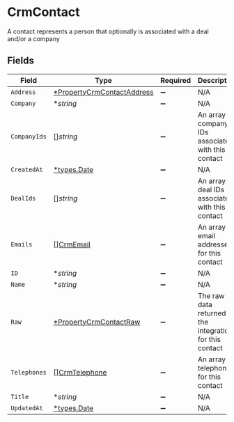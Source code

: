 # CrmContact

A contact represents a person that optionally is associated with a deal and/or a company


## Fields

| Field                                                                          | Type                                                                           | Required                                                                       | Description                                                                    |
| ------------------------------------------------------------------------------ | ------------------------------------------------------------------------------ | ------------------------------------------------------------------------------ | ------------------------------------------------------------------------------ |
| `Address`                                                                      | [*PropertyCrmContactAddress](../../models/shared/propertycrmcontactaddress.md) | :heavy_minus_sign:                                                             | N/A                                                                            |
| `Company`                                                                      | **string*                                                                      | :heavy_minus_sign:                                                             | N/A                                                                            |
| `CompanyIds`                                                                   | []*string*                                                                     | :heavy_minus_sign:                                                             | An array of company IDs associated with this contact                           |
| `CreatedAt`                                                                    | [*types.Date](../../types/date.md)                                             | :heavy_minus_sign:                                                             | N/A                                                                            |
| `DealIds`                                                                      | []*string*                                                                     | :heavy_minus_sign:                                                             | An array of deal IDs associated with this contact                              |
| `Emails`                                                                       | [][CrmEmail](../../models/shared/crmemail.md)                                  | :heavy_minus_sign:                                                             | An array of email addresses for this contact                                   |
| `ID`                                                                           | **string*                                                                      | :heavy_minus_sign:                                                             | N/A                                                                            |
| `Name`                                                                         | **string*                                                                      | :heavy_minus_sign:                                                             | N/A                                                                            |
| `Raw`                                                                          | [*PropertyCrmContactRaw](../../models/shared/propertycrmcontactraw.md)         | :heavy_minus_sign:                                                             | The raw data returned by the integration for this contact                      |
| `Telephones`                                                                   | [][CrmTelephone](../../models/shared/crmtelephone.md)                          | :heavy_minus_sign:                                                             | An array of telephones for this contact                                        |
| `Title`                                                                        | **string*                                                                      | :heavy_minus_sign:                                                             | N/A                                                                            |
| `UpdatedAt`                                                                    | [*types.Date](../../types/date.md)                                             | :heavy_minus_sign:                                                             | N/A                                                                            |